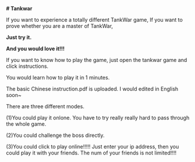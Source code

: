 **# Tankwar**

If you want to experience a totally different TankWar game,
If you want to prove whether you are a master of TankWar,

**Just try it.**

**And you would love it!!!**

If you want to know how to play the game, just open the tankwar game and click instructions.

You would learn how to play it in 1 minutes.


The basic Chinese instruction.pdf is uploaded. I would edited in English soon~

There are three different modes.

(1)You could play it onlone. You have to try really really hard to pass through the whole game.

(2)You could challenge the boss directly.

(3)You could click to play online!!!!! Just enter your ip address, then you could play it with your friends.
The num of your friends is not limited!!!! 
